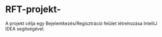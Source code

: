 # RFT-projekt-
A projekt célja egy Bejelentkezés/Regisztráció felület létrehozása IntelliJ IDEA segítségével. 
